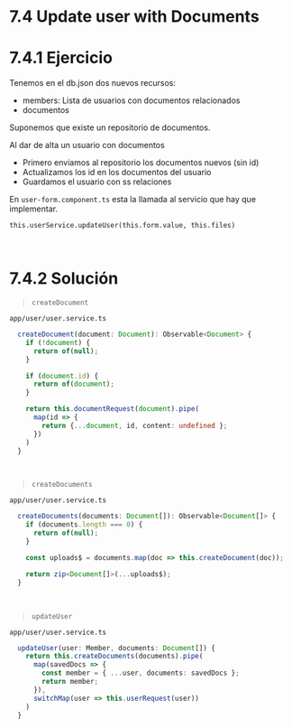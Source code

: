 # 7.4 Update user with Documents

# 7.4.1 Ejercicio

Tenemos en el db.json dos nuevos recursos:
- members: Lista de usuarios con documentos relacionados
- documentos

Suponemos que existe un repositorio de documentos.

Al dar de alta un usuario con documentos
- Primero enviamos al repositorio los documentos nuevos (sin id)
- Actualizamos los id en los documentos del usuario
- Guardamos el usuario con ss relaciones

En `user-form.component.ts` esta la llamada al servicio que hay que implementar.

`this.userService.updateUser(this.form.value, this.files)`

<br>

# 7.4.2 Solución

> `createDocument`

`app/user/user.service.ts`
```ts
  createDocument(document: Document): Observable<Document> {
    if (!document) {
      return of(null);
    }

    if (document.id) {
      return of(document);
    }

    return this.documentRequest(document).pipe(
      map(id => {
        return {...document, id, content: undefined };
      })
    )
  }
```
<br>

> `createDocuments`

`app/user/user.service.ts`
```ts
  createDocuments(documents: Document[]): Observable<Document[]> {
    if (documents.length === 0) {
      return of(null);
    }

    const uploads$ = documents.map(doc => this.createDocument(doc));

    return zip<Document[]>(...uploads$);
  }
```
<br>

> `updateUser`

`app/user/user.service.ts`
```ts
  updateUser(user: Member, documents: Document[]) {
    return this.createDocuments(documents).pipe(
      map(savedDocs => {
        const member = { ...user, documents: savedDocs };
        return member;
      }),
      switchMap(user => this.userRequest(user))
    )
  }
```
<br>
